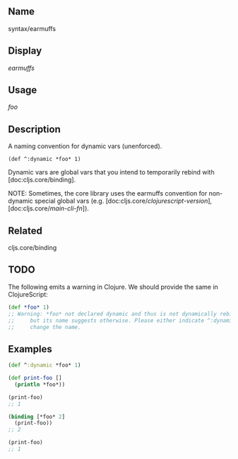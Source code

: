 ## Name
syntax/earmuffs

## Display
*earmuffs*

## Usage
*foo*

## Description

A naming convention for dynamic vars (unenforced).

`(def ^:dynamic *foo* 1)`

Dynamic vars are global vars that you intend to temporarily rebind with
[doc:cljs.core/binding].

NOTE: Sometimes, the core library uses the earmuffs convention for non-dynamic
special global vars (e.g. [doc:cljs.core/*clojurescript-version*],
[doc:cljs.core/*main-cli-fn*]).

## Related
cljs.core/binding

## TODO
The following emits a warning in Clojure.  We should provide the same in ClojureScript:

```clj
(def *foo* 1)
;; Warning: *foo* not declared dynamic and thus is not dynamically rebindable,
;;     but its name suggests otherwise. Please either indicate ^:dynamic *foo* or
;;     change the name.
```

## Examples

```clj
(def ^:dynamic *foo* 1)

(def print-foo []
  (println *foo*))

(print-foo)
;; 1

(binding [*foo* 2]
  (print-foo))
;; 2

(print-foo)
;; 1
```

